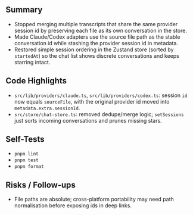 ## Summary

- Stopped merging multiple transcripts that share the same provider session id by preserving each file as its own conversation in the store.
- Made Claude/Codex adapters use the source file path as the stable conversation id while stashing the provider session id in metadata.
- Restored simple session ordering in the Zustand store (sorted by `startedAt`) so the chat list shows discrete conversations and keeps starring intact.

## Code Highlights

- `src/lib/providers/claude.ts`, `src/lib/providers/codex.ts`: session `id` now equals `sourceFile`, with the original provider id moved into `metadata.extra.sessionId`.
- `src/store/chat-store.ts`: removed dedupe/merge logic; `setSessions` just sorts incoming conversations and prunes missing stars.

## Self-Tests

- `pnpm lint`
- `pnpm test`
- `pnpm format`

## Risks / Follow-ups

- File paths are absolute; cross-platform portability may need path normalisation before exposing ids in deep links.
